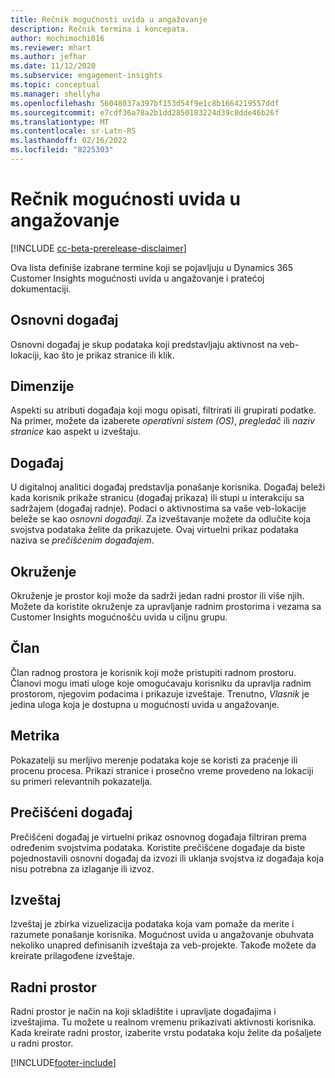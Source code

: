 ```yaml
---
title: Rečnik mogućnosti uvida u angažovanje
description: Rečnik termina i koncepata.
author: mochimochi016
ms.reviewer: mhart
ms.author: jefhar
ms.date: 11/12/2020
ms.subservice: engagement-insights
ms.topic: conceptual
ms.manager: shellyha
ms.openlocfilehash: 56048037a397bf153d54f9e1c8b1664219557ddf
ms.sourcegitcommit: e7cdf36a78a2b1dd2850183224d39c8dde46b26f
ms.translationtype: MT
ms.contentlocale: sr-Latn-RS
ms.lasthandoff: 02/16/2022
ms.locfileid: "8225303"
---
```

# <a name="engagement-insights-capability-glossary"></a>Rečnik mogućnosti uvida u angažovanje

[!INCLUDE [cc-beta-prerelease-disclaimer](includes/cc-beta-prerelease-disclaimer.md)]

Ova lista definiše izabrane termine koji se pojavljuju u Dynamics 365 Customer Insights mogućnosti uvida u angažovanje i pratećoj dokumentaciji.

## <a name="base-event"></a>Osnovni događaj

Osnovni događaj je skup podataka koji predstavljaju aktivnost na veb-lokaciji, kao što je prikaz stranice ili klik. 

## <a name="dimensions"></a>Dimenzije

Aspekti su atributi događaja koji mogu opisati, filtrirati ili grupirati podatke. Na primer, možete da izaberete *operativni sistem (OS)*, *pregledač* ili *naziv stranice* kao aspekt u izveštaju.

## <a name="event"></a>Događaj

U digitalnoj analitici događaj predstavlja ponašanje korisnika. Događaj beleži kada korisnik prikaže stranicu (događaj prikaza) ili stupi u interakciju sa sadržajem (događaj radnje). Podaci o aktivnostima sa vaše veb-lokacije beleže se kao *osnovni događaji*. Za izveštavanje možete da odlučite koja svojstva podataka želite da prikazujete. Ovaj virtuelni prikaz podataka naziva se *prečišćenim događajem*. 

## <a name="environment"></a>Okruženje

 Okruženje je prostor koji može da sadrži jedan radni prostor ili više njih. Možete da koristite okruženje za upravljanje radnim prostorima i vezama sa Customer Insights mogućnošću uvida u ciljnu grupu.

## <a name="member"></a>Član

Član radnog prostora je korisnik koji može pristupiti radnom prostoru. Članovi mogu imati uloge koje omogućavaju korisniku da upravlja radnim prostorom, njegovim podacima i prikazuje izveštaje. Trenutno, *Vlasnik* je jedina uloga koja je dostupna u mogućnosti uvida u angažovanje.

## <a name="metric"></a>Metrika

Pokazatelji su merljivo merenje podataka koje se koristi za praćenje ili procenu procesa. Prikazi stranice i prosečno vreme provedeno na lokaciji su primeri relevantnih pokazatelja.

## <a name="refined-event"></a>Prečišćeni događaj

Prečišćeni događaj je virtuelni prikaz osnovnog događaja filtriran prema određenim svojstvima podataka. Koristite prečišćene događaje da biste pojednostavili osnovni događaj da izvozi ili uklanja svojstva iz događaja koja nisu potrebna za izlaganje ili izvoz.

## <a name="report"></a>Izveštaj

Izveštaj je zbirka vizuelizacija podataka koja vam pomaže da merite i razumete ponašanje korisnika. Mogućnost uvida u angažovanje obuhvata nekoliko unapred definisanih izveštaja za veb-projekte. Takođe možete da kreirate prilagođene izveštaje. 

## <a name="workspace"></a>Radni prostor

Radni prostor je način na koji skladištite i upravljate događajima i izveštajima. Tu možete u realnom vremenu prikazivati aktivnosti korisnika. Kada kreirate radni prostor, izaberite vrstu podataka koju želite da pošaljete u radni prostor.


[!INCLUDE[footer-include](../includes/footer-banner.md)]